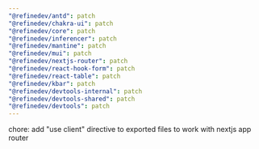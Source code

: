 ```yaml
---
"@refinedev/antd": patch
"@refinedev/chakra-ui": patch
"@refinedev/core": patch
"@refinedev/inferencer": patch
"@refinedev/mantine": patch
"@refinedev/mui": patch
"@refinedev/nextjs-router": patch
"@refinedev/react-hook-form": patch
"@refinedev/react-table": patch
"@refinedev/kbar": patch
"@refinedev/devtools-internal": patch
"@refinedev/devtools-shared": patch
"@refinedev/devtools": patch
---
```


chore: add "use client" directive to exported files to work with nextjs app router
